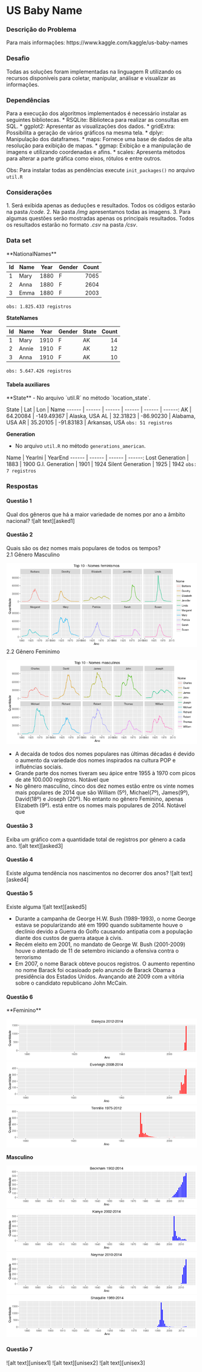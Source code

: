 <h1> US Baby Name </h1>

<h3>Descrição do Problema</h3>
Para mais informações: https://www.kaggle.com/kaggle/us-baby-names

<h3>Desafio</h3>
Todas as soluções foram implementadas na linguagem R utilizando os recursos disponíveis para coletar, manipular, análisar e visualizar as informações. 


<h3>Dependências</h3>
Para a execução dos algoritmos implementados é necessário instalar as seguintes bibliotecas.
* RSQLite: Biblioteca para realizar as consultas em SQL.
* ggplot2: Apresentar as visualizações dos dados.
* gridExtra: Possibilita a geração de vários gráficos na mesma tela.
* dplyr: Manipulação dos dataframes.
* maps: Fornece uma base de dados de alta resolução para exibição de mapas.
* ggmap: Exibição e a manipulação de imagens e utilizando coordenadas e afins.
* scales: Apresenta métodos para alterar a parte gráfica como eixos, rótulos e entre outros. 

Obs: Para instalar todas as pendências execute `init_packages()` no arquivo `util.R`

<h3>Considerações</h3>
1. Será exibida apenas as deduções e resultados. Todos os códigos estarão na pasta <i>/code</i>. 
2. Na pasta <i>/img</i> apresentamos todas as imagens.
3. Para algumas questões serão mostradas apenas os principais resultados. Todos os resultados estarão no formato <i>.csv</i> na pasta <i>/csv</i>.

<h3>Data set</h3>
**NationalNames**

Id | Name | Year | Gender | Count
------ | ------ | ------ | ------ | ------:
1 | Mary | 1880 | F | 7065
2 | Anna | 1880 | F | 2604
3 | Emma | 1880 | F | 2003
`obs: 1.825.433 registros`

**StateNames**

Id | Name | Year | Gender | State | Count
------ | ------ | ------ | ------ | ------ | ------:
1 | Mary | 1910 | F | AK | 14
2 | Annie | 1910 | F | AK | 12
3 | Anna | 1910 | F | AK | 10
`obs: 5.647.426 registros`

<h4>Tabela auxiliares</h4>
**State**
- No arquivo `util.R` no método `location_state`.

State | Lat | Lon | Name
------ | ------ | ------ | ------ | ------ | ------:
AK | 64.20084 | -149.49367 | Alaska, USA
AL | 32.31823 | -86.90230 | Alabama, USA
AR | 35.20105 | -91.83183 | Arkansas, USA
`obs: 51 registros`

**Generation**
- No arquivo `util.R` no método `generations_american`.

Name | YearIni | YearEnd
------ | ------ | ------ | ------:
Lost Generation | 1883 | 1900
G.I. Generation | 1901 | 1924
Silent Generation | 1925 | 1942
`obs: 7 registros`

<h3>Respostas</h3>
<h4>Questão 1</h3>
Qual dos gêneros que há a maior variedade de nomes por ano a âmbito nacional?
![alt text][asked1]

<h4>Questão 2</h3>
Quais são os dez nomes mais populares de todos os tempos?
<br></t>2.1 Gênero Masculino

![alt text][asked2_1]
<br></t>2.2 Gênero Feminimo

![alt text][asked2_2]

* A decaída de todos dos nomes populares nas últimas décadas é devido o aumento da variedade dos nomes inspirados na cultura POP e influências sociais. 
* Grande parte dos nomes tiveram seu ápice entre 1955 à 1970 com picos de até 100.000 registros. Notável que 
* No gênero masculino, cinco dos dez nomes estão entre os vinte nomes mais populares de 2014 que são William (5º),  Michael(7º), James(9º), David(18º) e Joseph (20º). No entanto no gênero Feminino, apenas Elizabeth (9º). está entre os nomes mais populares de 2014. Notável que 


<h4>Questão 3</h3>
Exiba um gráfico com a quantidade total de registros por gênero a cada ano.
![alt text][asked3]

<h4>Questão 4</h3>
Existe alguma tendência nos nascimentos no decorrer dos anos?
![alt text][asked4]

<h4>Questão 5</h3>
Existe alguma 
![alt text][asked5]

* Durante a campanha de George H.W. Bush (1989-1993), o nome George estava se popularizando até em 1990 quando subitamente houve o declinio devido a Guerra do Golfo causando antipatia com a população diante dos custos de guerra ataque à civis. 
* Recém eleito em 2001, no mandato de George W. Bush (2001-2009) houve o atentado de 11 de setembro iniciando a ofensiva contra o terrorismo
* Em 2007, o nome Barack obteve poucos registros. O aumento repentino no nome Barack foi ocasioado pelo anuncio de Barack Obama a presidência dos Estados Unidos. Avançando até 2009 com a vitória sobre o candidato republicano John McCain.

<h4>Questão 6</h3>
**Feminino**

![alt text][trendF1]
![alt text][trendF2]
![alt text][trendF3]

**Masculino**

![alt text][trendM1]
![alt text][trendM2]
![alt text][trendM3]
![alt text][trendM4]

<h4>Questão 7</h3>
![alt text][unisex1]
![alt text][unisex2]
![alt text][unisex3]

[asked1]: https://github.com/wyassue/teste/blob/master/img/%20answer1.png "Questão 1"
[asked2_1]: https://github.com/wyassue/teste/blob/master/img/%20answer2_F_v2.png "Questão 2"
[asked2_2]: https://github.com/wyassue/teste/blob/master/img/%20answer2_M_v2.png "Questão 2"
[asked3]: https://github.com/wyassue/teste/blob/master/img/%20answer3.png "Questão 3"
[asked4]: https://github.com/wyassue/teste/blob/master/img/%20answer4.png "Questão 4"
[asked5]: https://github.com/wyassue/teste/blob/master/img/president_full.png "Questão 5"

[president1]: https://github.com/wyassue/teste/blob/master/img/Theodore_1901_1909.png "Questão 5.1"
[president2]: https://github.com/wyassue/teste/blob/master/img/Herbert_1929_1933.png "Questão 5.2"
[president3]: https://github.com/wyassue/teste/blob/master/img/Franklin_1933_1945.png "Questão 5.3"

[trendF1]: https://github.com/wyassue/teste/blob/master/img/Daleyza_F.png "Questão 6.1.1"
[trendF2]: https://github.com/wyassue/teste/blob/master/img/Everleigh_F.png "Questão 6.1.2"
[trendF3]: https://github.com/wyassue/teste/blob/master/img/Tennille_F.png "Questão 6.1.3"

[trendM1]: https://github.com/wyassue/teste/blob/master/img/Beckham_M.png "Questão 6.2.1"
[trendM2]: https://github.com/wyassue/teste/blob/master/img/Kanye_M.png "Questão 6.2.2"
[trendM3]: https://github.com/wyassue/teste/blob/master/img/Neymar_M.png "Questão 6.2.3"
[trendM4]: https://github.com/wyassue/teste/blob/master/img/Shaquille_M.png "Questão 6.2.4"

[unisex1]: https://github.com/wyassue/teste/blob/master/img/Delane.png "Questão 7.1"
[unisex2]: https://github.com/wyassue/teste/blob/master/img/Ivory.png "Questão 7.2"
[unisex3]: https://github.com/wyassue/teste/blob/master/img/Michal.png "Questão 7.3"



